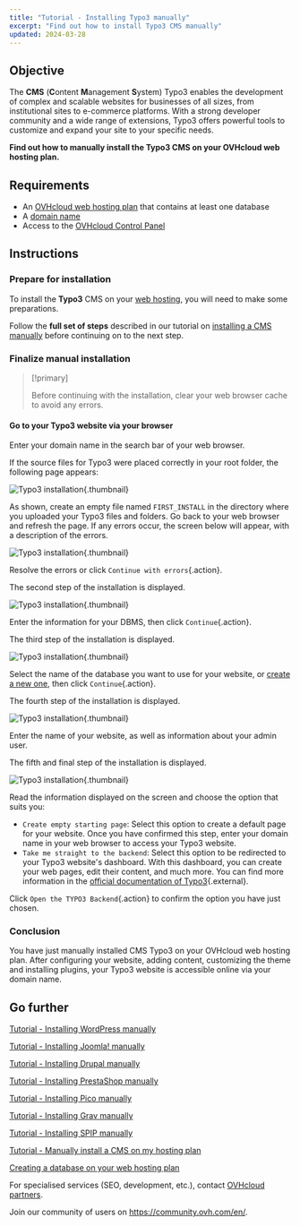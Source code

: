 ```yaml
---
title: "Tutorial - Installing Typo3 manually"
excerpt: "Find out how to install Typo3 CMS manually"
updated: 2024-03-28
---
```


## Objective

The **CMS** (**C**ontent **M**anagement **S**ystem) Typo3 enables the development of complex and scalable websites for businesses of all sizes, from institutional sites to e-commerce platforms. With a strong developer community and a wide range of extensions, Typo3 offers powerful tools to customize and expand your site to your specific needs.

**Find out how to manually install the Typo3 CMS on your OVHcloud web hosting plan.**

## Requirements

- An [OVHcloud web hosting plan](hosting.) that contains at least one database
- A [domain name](domains.)
- Access to the [OVHcloud Control Panel](manager.)

## Instructions

### Prepare for installation

To install the **Typo3** CMS on your [web hosting](hosting.), you will need to make some preparations.

Follow the **full set of steps** described in our tutorial on [installing a CMS manually](cms_manual_installation1.) before continuing on to the next step.

### Finalize manual installation

> [!primary]
>
> Before continuing with the installation, clear your web browser cache to avoid any errors.
>

#### Go to your Typo3 website via your browser

Enter your domain name in the search bar of your web browser.

If the source files for Typo3 were placed correctly in your root folder, the following page appears:

![Typo3 installation](install_step_one.png){.thumbnail}

As shown, create an empty file named `FIRST_INSTALL` in the directory where you uploaded your Typo3 files and folders. Go back to your web browser and refresh the page. If any errors occur, the screen below will appear, with a description of the errors.

![Typo3 installation](install_step_2_error.png){.thumbnail}

Resolve the errors or click `Continue with errors`{.action}.

The second step of the installation is displayed.

![Typo3 installation](install_step_2.png){.thumbnail}

Enter the information for your DBMS, then click `Continue`{.action}.

The third step of the installation is displayed.

![Typo3 installation](install_step_3.png){.thumbnail}

Select the name of the database you want to use for your website, or [create a new one](sql_create_database1.), then click `Continue`{.action}.

The fourth step of the installation is displayed.

![Typo3 installation](install_step_4.png){.thumbnail}

Enter the name of your website, as well as information about your admin user.

The fifth and final step of the installation is displayed.

![Typo3 installation](install_step_5.png){.thumbnail}

Read the information displayed on the screen and choose the option that suits you:

- `Create empty starting page`: Select this option to create a default page for your website. Once you have confirmed this step, enter your domain name in your web browser to access your Typo3 website.
- `Take me straight to the backend`: Select this option to be redirected to your Typo3 website's dashboard. With this dashboard, you can create your web pages, edit their content, and much more. You can find more information in the [official documentation of Typo3](https://docs.typo3.org/Home/GettingStarted.html){.external}.

Click `Open the TYPO3 Backend`{.action} to confirm the option you have just chosen.

### Conclusion

You have just manually installed CMS Typo3 on your OVHcloud web hosting plan. After configuring your website, adding content, customizing the theme and installing plugins, your Typo3 website is accessible online via your domain name.

## Go further <a name="go-further"></a>

[Tutorial - Installing WordPress manually](cms_manual_installation_wordpress1.)

[Tutorial - Installing Joomla! manually](cms_manual_installation_joomla1.)

[Tutorial - Installing Drupal manually](cms_manual_installation_drupal1.)

[Tutorial - Installing PrestaShop manually](cms_manual_installation_prestashop1.)

[Tutorial - Installing Pico manually](cms_manual_installation_pico1.)

[Tutorial - Installing Grav manually](cms_manual_installation_grav1.)

[Tutorial - Installing SPIP manually](cms_manual_installation_spip1.)

[Tutorial - Manually install a CMS on my hosting plan](cms_manual_installation1.)

[Creating a database on your web hosting plan](sql_create_database1.)
 
For specialised services (SEO, development, etc.), contact [OVHcloud partners](partner.).
 
Join our community of users on <https://community.ovh.com/en/>.
